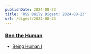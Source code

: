 ```yaml
---
publishDate: 2024-08-23
title: 'RSS Daily Digest: 2024-08-23'
url: /digest/2024-08-23
---
```


### [Ben the Human](https://benthehuman.com/)

  * [Being Human I](https://benthehuman.com/being-human-i/)
  
